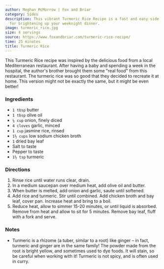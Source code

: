 ```yaml
---
author: Meghan McMorrow | Fox and Briar
category: Sides
description: This vibrant Turmeric Rice Recipe is a fast and easy side dish perfect
  for brightening up your weeknight dinner.
image: turmeric_rice.jpg
size: 4 servings
source: https://www.foxandbriar.com/turmeric-rice-recipe/
time: 25 minutes
title: Turmeric Rice
---
```

This Turmeric Rice recipe was inspired by the delicious food from a local Mediterranean restaurant. After having a baby and spending a week in the hospital, the author's brother brought them some "real food" from this restaurant. The turmeric rice was so good that they decided to recreate it at home. This version might not be exactly the same, but it might be even better!

### Ingredients

* `1 tbsp` butter
* `1 tbsp` olive oil
* `¼ cup` onion, finely diced
* `4 cloves` garlic, minced
* `1 cup` jasmine rice, rinsed
* `1½ cups` low sodium chicken broth
* `1` dried bay leaf
* Salt to taste
* Pepper to taste
* `1½ tsp` turmeric

### Directions

1. Rinse rice until water runs clear, drain.
2. In a medium saucepan over medium heat, add olive oil and butter.
3. When butter is melted, add onion and garlic, saute until softened.
4. Add rice and turmeric. Stir until combined. Add chicken broth and bay leaf, cover pan. Increase heat and bring to a boil.
5. Reduce heat, allow to simmer 15-20 minutes, or until liquid is absorbed. Remove from heat and allow to sit for 5 minutes. Remove bay leaf, fluff with a fork and serve.

### Notes

- Turmeric is a rhizome (a tuber, similar to a root) like ginger – in fact, turmeric and ginger are in the same family! The powder made from the root is bright yellow, and sometimes used to dye foods. It will stain, so be careful when working with it! Turmeric is not spicy, and is often used in curry.